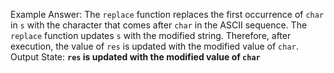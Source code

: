 Example Answer: 
The `replace` function replaces the first occurrence of `char` in `s` with the character that comes after `char` in the ASCII sequence. The `replace` function updates `s` with the modified string. Therefore, after execution, the value of `res` is updated with the modified value of `char`.
Output State: **`res` is updated with the modified value of `char`**